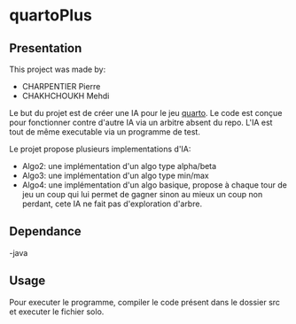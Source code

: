 # quartoPlus

## Presentation

This project was made by:

- CHARPENTIER Pierre
- CHAKHCHOUKH Mehdi

Le but du projet est de créer une IA pour le jeu [quarto](https://en.wikipedia.org/wiki/Quarto_(board_game)). Le code est conçue pour fonctionner contre d'autre IA via un arbitre absent du repo. L'IA est tout de même executable via un programme de test.

Le projet propose plusieurs implementations d'IA:

- Algo2: une implémentation d'un algo type alpha/beta
- Algo3: une implémentation d'un algo type min/max
- Algo4: une implémentation d'un algo basique, propose à chaque tour de jeu un coup qui lui permet de gagner sinon au mieux un coup non perdant, cete IA ne fait pas d'exploration d'arbre.

## Dependance

-java

## Usage

Pour executer le programme, compiler le code présent dans le dossier src et executer le fichier solo.

